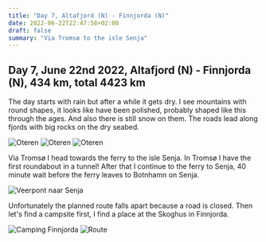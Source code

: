 ```yaml
---
title: "Day 7, Altafjord (N) - Finnjorda (N)"
date: 2022-06-22T22:47:58+02:00
draft: false
summary: "Via Tromsø to the isle Senja"
---
```

## Day 7, June 22nd 2022, Altafjord (N) - Finnjorda (N), 434 km, total 4423 km
The day starts with rain but after a while it gets dry. I see mountains with round shapes, it looks
like have been polished, probably shaped like this through the ages. And also there is still snow
on them. The roads lead along fjords with big rocks on the dry seabed.

![Oteren](/images/noordkaap2022-06-22-01-r.jpg "Oteren")
![Oteren](/images/noordkaap2022-06-22-02-r.jpg "Oteren")
![Oteren](/images/noordkaap2022-06-22-03-r.jpg "Oteren")

Via Tromsø I head towards the ferry to the isle Senja. In Tromsø I have the first roundabout in a tunnel!
After that I continue to the ferry to Senja, 40 minute wait before the ferry leaves to Botnhamn on Senja.

![Veerpont naar Senja](/images/noordkaap2022-06-22-04-ferry-r.jpg "Veerpont naar Senja")

Unfortunately the planned route falls apart because a road is closed. Then let's find a campsite
first, I find a place at the Skoghus in Finnjorda.

![Camping Finnjorda](/images/noordkaap2022-06-22-05-skogshus-r.jpg "Camping Finnjorda")
![Route](/images/kaart-dag-07.jpg "Route")
